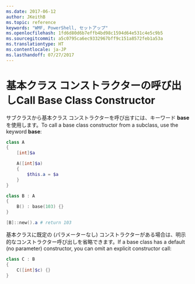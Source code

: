 ```yaml
---
ms.date: 2017-06-12
author: JKeithB
ms.topic: reference
keywords: "WMF, PowerShell, セットアップ"
ms.openlocfilehash: 1fd6d80d6b7effb4bd98c1594d64e531c4e5c9b5
ms.sourcegitcommit: a5c0795ca6ec9332967bff9c151a8572feb1a53a
ms.translationtype: HT
ms.contentlocale: ja-JP
ms.lasthandoff: 07/27/2017
---
```

# <a name="call-base-class-constructor"></a><span data-ttu-id="7f8cd-102">基本クラス コンストラクターの呼び出し</span><span class="sxs-lookup"><span data-stu-id="7f8cd-102">Call Base Class Constructor</span></span>

<span data-ttu-id="7f8cd-103">サブクラスから基本クラス コンストラクターを呼び出すには、キーワード **base** を使用します。</span><span class="sxs-lookup"><span data-stu-id="7f8cd-103">To call a base class constructor from a subclass, use the keyword **base**:</span></span>

```powershell
class A 
{
    [int]$a

    A([int]$a)
    {
        $this.a = $a
    }
}

class B : A
{
    B() : base(103) {}
}

[B]::new().a # return 103
```

<span data-ttu-id="7f8cd-104">基本クラスに既定の (パラメーターなし) コンストラクターがある場合は、明示的なコンストラクター呼び出しを省略できます。</span><span class="sxs-lookup"><span data-stu-id="7f8cd-104">If a base class has a default (no parameter) constructor, you can omit an explicit constructor call:</span></span>

```powershell
class C : B
{
    C([int]$c) {}
}
```

